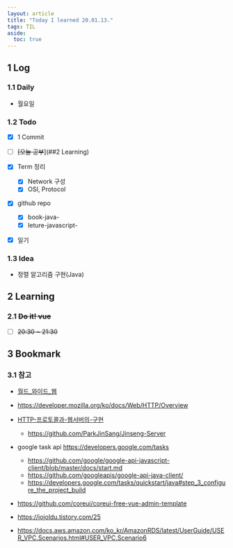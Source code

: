 ```yaml
---
layout: article
title: "Today I learned 20.01.13."
tags: TIL
aside:
  toc: true
---
```


## 1 Log

### 1.1 Daily

- 월요일

  


### 1.2 Todo

- [x] 1 Commit

- [ ] ~~[오늘 공부~~](##2 Learning)

- [x] Term 정리
  - [x] Network 구성
  - [x] OSI, Protocol
  
- [x] github repo

  - [x] book-java-
  - [x] leture-javascript-

- [x] 일기

  

### 1.3 Idea

- 정렬 알고리즘 구현(Java)




## 2 Learning

### 2.1 ~~Do it! vue~~

- [ ] ~~20:30 ~ 21:30~~




## 3 Bookmark
### 3.1 참고

- [월드_와이드_웹](https://ko.wikipedia.org/wiki/월드_와이드_웹)
- https://developer.mozilla.org/ko/docs/Web/HTTP/Overview
- [HTTP-프로토콜과-웹서버의-구현](https://jins-dev.tistory.com/entry/HTTP-프로토콜과-웹서버의-구현)
  - https://github.com/ParkJinSang/Jinseng-Server

- google task api https://developers.google.com/tasks
  - https://github.com/google/google-api-javascript-client/blob/master/docs/start.md
  - https://github.com/googleapis/google-api-java-client/
  - https://developers.google.com/tasks/quickstart/java#step_3_configure_the_project_build

- https://github.com/coreui/coreui-free-vue-admin-template

- https://jojoldu.tistory.com/25

- https://docs.aws.amazon.com/ko_kr/AmazonRDS/latest/UserGuide/USER_VPC.Scenarios.html#USER_VPC.Scenario6